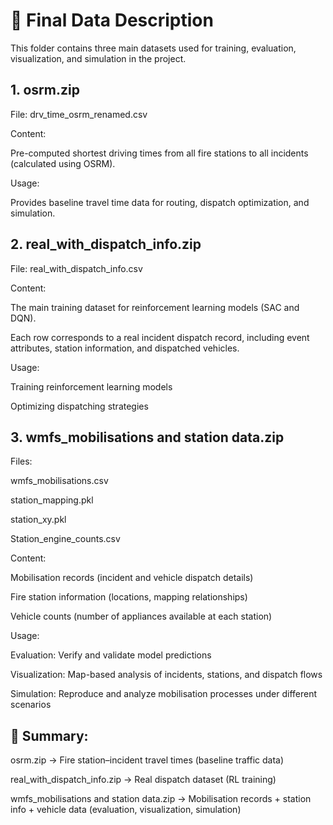 # 📂 Final Data Description

This folder contains three main datasets used for training, evaluation, visualization, and simulation in the project.

## 1. osrm.zip

File: drv_time_osrm_renamed.csv

Content:

Pre-computed shortest driving times from all fire stations to all incidents (calculated using OSRM).

Usage:

Provides baseline travel time data for routing, dispatch optimization, and simulation.

## 2. real_with_dispatch_info.zip

File: real_with_dispatch_info.csv

Content:

The main training dataset for reinforcement learning models (SAC and DQN).

Each row corresponds to a real incident dispatch record, including event attributes, station information, and dispatched vehicles.

Usage:

Training reinforcement learning models

Optimizing dispatching strategies

## 3. wmfs_mobilisations and station data.zip

Files:

wmfs_mobilisations.csv

station_mapping.pkl

station_xy.pkl

Station_engine_counts.csv

Content:

Mobilisation records (incident and vehicle dispatch details)

Fire station information (locations, mapping relationships)

Vehicle counts (number of appliances available at each station)

Usage:

Evaluation: Verify and validate model predictions

Visualization: Map-based analysis of incidents, stations, and dispatch flows

Simulation: Reproduce and analyze mobilisation processes under different scenarios

## 📌 Summary:

osrm.zip → Fire station–incident travel times (baseline traffic data)

real_with_dispatch_info.zip → Real dispatch dataset (RL training)

wmfs_mobilisations and station data.zip → Mobilisation records + station info + vehicle data (evaluation, visualization, simulation)
